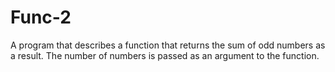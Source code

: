 # Func-2
A program that describes a function that returns the sum of odd numbers as a result. The number of numbers is passed as an argument to the function.
